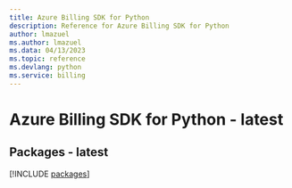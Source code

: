 ```yaml
---
title: Azure Billing SDK for Python
description: Reference for Azure Billing SDK for Python
author: lmazuel
ms.author: lmazuel
ms.data: 04/13/2023
ms.topic: reference
ms.devlang: python
ms.service: billing
---
```

# Azure Billing SDK for Python - latest
## Packages - latest
[!INCLUDE [packages](billing-index.md)]